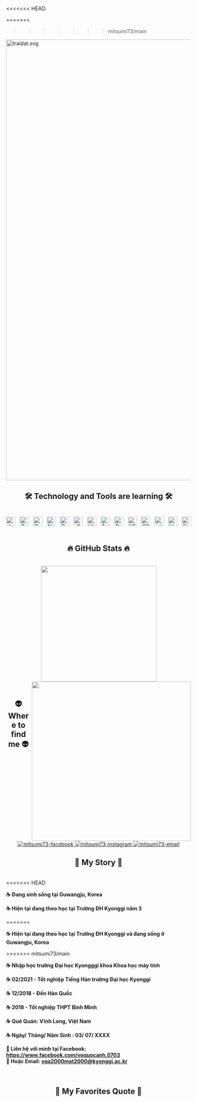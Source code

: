 <<<<<<< HEAD
<!-- VQA_IoT -->
=======
<!-- VQA_IoT Profile -->
>>>>>>> mitsumi73/main
<a href="#" target="_blank">
  <img src="traidat.svg" width="1200" alt="traidat.svg" />
</a>

<h2 align="center">🛠 Technology and Tools are learning 🛠</h2>
<br>
  <div align="center">
<span><img src="https://img.shields.io/badge/JavaScript-282C34?logo=javascript&logoColor=F7DF1E" alt="JavaScript logo" title="JavaScript" height="25" /></span>
&nbsp;
<span><img src="https://img.shields.io/badge/TypeScript-282C34?logo=typescript&logoColor=3178C6" alt="TypeScript logo" title="TypeScript" height="25" /></span>
&nbsp;
<span><img src="https://img.shields.io/badge/ReactJS-282C34?logo=react&logoColor=61DAFB" alt="ReactJS logo" title="ReactJS" height="25" /></span>
&nbsp;
<span><img src="https://img.shields.io/badge/Notion-282C34?logo=notion&logoColor=000000" alt="Notion logo" title="Notion" height="25" /></span>
&nbsp;
<span><img src="https://img.shields.io/badge/Docker-282C34?logo=docker&logoColor=2496ED" alt="Docker logo" title="Docker" height="25" /></span>
&nbsp;
<span><img src="https://img.shields.io/badge/C Programming-282C34?logo=C&logoColor=4FC08D" alt="C logo" title="C Programming" height="25" /></span>
&nbsp;
<span><img src="https://img.shields.io/badge/Ubuntu-282C34?logo=ubuntu&logoColor=47A248" alt="Ubuntu logo" title="Ubuntu" height="25" /></span>
&nbsp;
<span><img src="https://img.shields.io/badge/Tailwind%20CSS-282C34?logo=tailwind-css&logoColor=38B2AC" alt="TailwindCSS logo" title="TailwindCSS" height="25" /></span>
&nbsp;
<span><img src="https://img.shields.io/badge/Python-282C34?logo=python&logoColor=FFE873" alt="Python logo" title="" height="25" /></span>
&nbsp;
<span><img src="https://img.shields.io/badge/HTML5-282C34?logo=html5&logoColor=E34F26" alt="HTML5 logo" title="HTML5" height="25" /></span>
&nbsp;
<span><img src="https://img.shields.io/badge/CSS3-282C34?logo=css3&logoColor=1572B6" alt="CSS3 logo" title="CSS3" height="25" /></span>
&nbsp;
<span><img src="https://img.shields.io/badge/git-282C34?logo=git&logoColor=F05032" alt="git logo" title="git" height="25" /></span>
&nbsp;
<span><img src="https://img.shields.io/badge/VS%20Code-282C34?logo=visual-studio-code&logoColor=007ACC" alt="Visual Studio Code logo" title="Visual Studio Code" height="25" /></span>
&nbsp;
<span><img src="https://img.shields.io/badge/Firebase-282C34?logo=firebase&logoColor=FFCA28" alt="Firebase logo" title="Firebase" height="25" /></span>
&nbsp;


<br>
<h2 align="center">🔥 GitHub Stats 🔥</h2>

<br>
<div align=center>
  <a href="#" title="mitsumi73">
    <img width="315" align="center" src="https://github-readme-stats.vercel.app/api/top-langs/?username=mitsumi73&hide=c%23,powershell,Mathematica,Ruby,Objective-C,Objective-C%2b%2b,Cuda&title_color=61dafb&text_color=ffffff&icon_color=61dafb&bg_color=20232a&langs_count=8&layout=compact&border_color=61dafb&hide_border=true" />
  </a>
  <a href="#" title="mitsumi73">
    <img align="right" width="434" src="https://github-readme-stats.vercel.app/api?username=mitsumi73&show_icons=true&theme=react&border_color=61dafb&hide_border=true" />
  </a>
</div>

<br>
<h2 align="center">👽 Where to find me 👽</h2>
<br>
<div align="center">
  <a href="https://facebook.com/voquocanh.0703" target="blank">
    <img src="https://img.icons8.com/bubbles/100/000000/facebook-new.png" alt="mitsumi73-facebook" />
  </a>
  <a href="https://instagram.com/donghwan73" target="blank">
    <img src="https://img.icons8.com/bubbles/100/000000/instagram.png" alt="mitsumi73-instagram" />
  </a>
  <a href="mailto:vqa2000mat2000@kyonggi.ac.kr" target="top">
    <img src="https://img.icons8.com/bubbles/100/000000/apple-mail.png" alt="mitsumi73-email" />
  </a>
</div>
<h2 align="center">📖 My Story 📖</h2>
<br>
<div align="left">
<<<<<<< HEAD
<p><strong>☕ Đang sinh sống tại Guwangju, Korea </strong></p>
<p><strong>☕ Hiện tại đang theo học tại Trường ĐH Kyonggi năm 3 </strong></p>
=======
<p><strong>☕ Hiện tại đang theo học tại Trường ĐH Kyonggi và đang sống ở Guwangju, Korea </strong></p>
>>>>>>> mitsumi73/main
<p><strong>☕ Nhập học trường Đại học Kyongggi khoa Khoa học máy tính </strong></p>
<p><strong>☕ 02/2021 - Tốt nghiệp Tiếng Hàn trường Đại học Kyonggi </strong></p>
<p><strong>☕ 12/2018 - Đến Hàn Quốc </strong></p>
<p><strong>☕ 2018 - Tốt nghiệp THPT Bình Minh </strong></p>
<p><strong>☕ Quê Quán: Vĩnh Long, Việt Nam </strong></p>
<p><strong>☕ Ngày/ Tháng/ Năm Sinh : 03/ 07/ XXXX </strong></p>
<p>
  <strong>🔗 Liên hệ với mình tại Facebook: <a href="https://www.facebook.com/voquocanh.0703" target="_blank">https://www.facebook.com/voquocanh.0703</a></strong>
  <br>
  <strong>📧 Hoặc Email: <a href="mailto:vqa2000mat2000@kyonggi.ac.kr" target="_top">vqa2000mat2000@kyonggi.ac.kr</a></strong>
</p>
<br>
<h2 align="center">📑 My Favorites Quote 📑</h2>
<br>
<a href="#" target="_blank">
  <img  />
</a>
